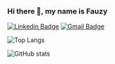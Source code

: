 ### Hi there 👋, my name is Fauzy

[![Linkedin Badge](https://img.shields.io/badge/-muchamadfauzy-blue?style=flat-square&logo=Linkedin&logoColor=white&link=https://www.linkedin.com/in/anirudhemmadi/)](https://www.linkedin.com/in/muchamad-fauzy-2b3489a5/)
[![Gmail Badge](https://img.shields.io/badge/-kanna6501@gmail.com-c14438?style=flat-square&logo=Gmail&logoColor=white&link=mailto:mucha.fauzy@gmail.com)](mailto:mucha.fauzy@gmail.com)

![Top Langs](https://github-readme-stats.vercel.app/api/top-langs/?username=mch-fauzy&hide_progress=true)

![GitHub stats](https://github-readme-stats.vercel.app/api?username=mch-fauzy&count_private=true&show_icons=true&include_all_commits=true)  
